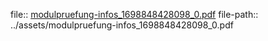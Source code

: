 file:: [modulpruefung-infos_1698848428098_0.pdf](../assets/modulpruefung-infos_1698848428098_0.pdf)
file-path:: ../assets/modulpruefung-infos_1698848428098_0.pdf
